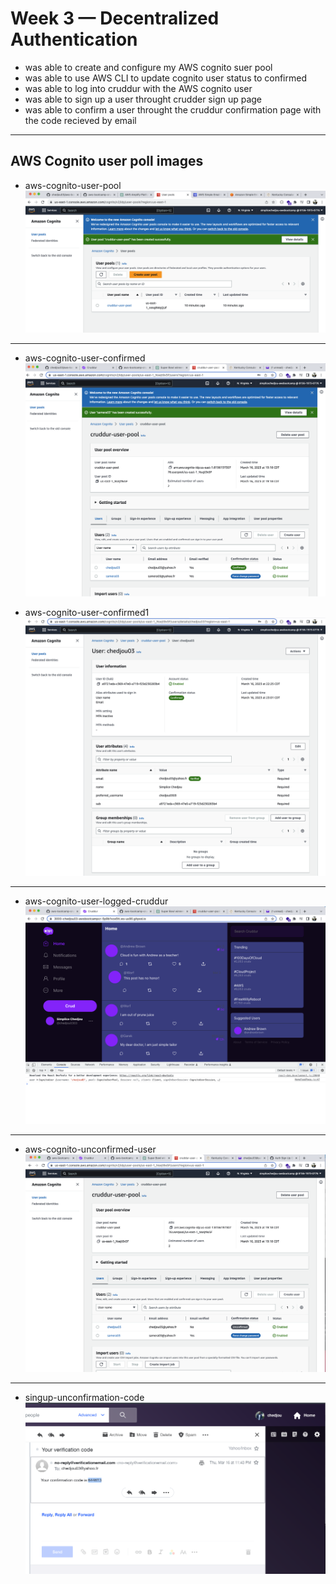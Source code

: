 # Week 3 — Decentralized Authentication


- was able to create and configure my AWS cognito suer pool 
- was able to use AWS CLI to update cognito user status to confirmed 
- was able to log into cruddur with the AWS cognito user
- was able to sign up a user throught crudder sign up page
- was able to confirm a user throught the cruddur confirmation page with the code recieved by email


---
##  AWS Cognito user poll images

- aws-cognito-user-pool
![aws-cognito-user-pool](assets/aws-cognito-user-pool.png)

---
- aws-cognito-user-confirmed
![aws-cognito-user-confirmed](assets/aws-cognito-user-confirmed.png)

- aws-cognito-user-confirmed1
![aws-cognito-user-confirmed1](assets/aws-cognito-user-confirmed1.png)

---
- aws-cognito-user-logged-cruddur
![aws-cognito-user-logged-cruddur](assets/aws-cognito-user-logged-cruddur.png)

---
- aws-cognito-unconfirmed-user
![aws-cognito-unconfirmed-user](assets/aws-cognito-unconfirmed-user.png)

---
- singup-unconfirmation-code
![singup-unconfirmation-code](assets/singup-unconfirmation-code.png)